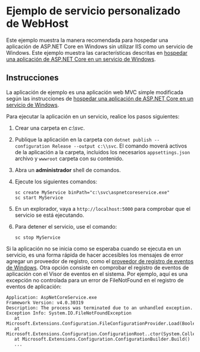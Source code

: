 # <a name="custom-webhost-service-sample"></a>Ejemplo de servicio personalizado de WebHost

Este ejemplo muestra la manera recomendada para hospedar una aplicación de ASP.NET Core en Windows sin utilizar IIS como un servicio de Windows. Este ejemplo muestra las características descritas en [hospedar una aplicación de ASP.NET Core en un servicio de Windows](https://docs.microsoft.com/aspnet/core/host-and-deploy/windows-service).

## <a name="instructions"></a>Instrucciones

La aplicación de ejemplo es una aplicación web MVC simple modificada según las instrucciones de [hospedar una aplicación de ASP.NET Core en un servicio de Windows](https://docs.microsoft.com/aspnet/core/host-and-deploy/windows-service).

Para ejecutar la aplicación en un servicio, realice los pasos siguientes:

1. Crear una carpeta en *c:\svc*.

1. Publique la aplicación en la carpeta con `dotnet publish --configuration Release --output c:\\svc`. El comando moverá activos de la aplicación a la carpeta, incluidos los necesarios `appsettings.json` archivo y `wwwroot` carpeta con su contenido.

1. Abra un **administrador** shell de comandos.

1. Ejecute los siguientes comandos:

   ```console
   sc create MyService binPath="c:\svc\aspnetcoreservice.exe"
   sc start MyService
   ```

1. En un explorador, vaya a `http://localhost:5000` para comprobar que el servicio se está ejecutando.

1. Para detener el servicio, use el comando:

   ```console
   sc stop MyService
   ```

Si la aplicación no se inicia como se esperaba cuando se ejecuta en un servicio, es una forma rápida de hacer accesibles los mensajes de error agregar un proveedor de registro, como el [proveedor de registro de eventos de Windows](https://docs.microsoft.com/aspnet/core/fundamentals/logging/index#eventlog). Otra opción consiste en comprobar el registro de eventos de aplicación con el Visor de eventos en el sistema. Por ejemplo, aquí es una excepción no controlada para un error de FileNotFound en el registro de eventos de aplicación:

```console
Application: AspNetCoreService.exe
Framework Version: v4.0.30319
Description: The process was terminated due to an unhandled exception.
Exception Info: System.IO.FileNotFoundException
   at Microsoft.Extensions.Configuration.FileConfigurationProvider.Load(Boolean)
   at Microsoft.Extensions.Configuration.ConfigurationRoot..ctor(System.Collections.Generic.IList`1<Microsoft.Extensions.Configuration.IConfigurationProvider>)
   at Microsoft.Extensions.Configuration.ConfigurationBuilder.Build()
   ...
```
